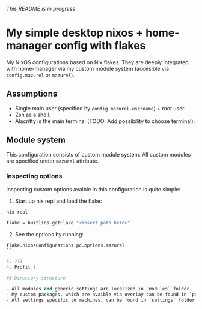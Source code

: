 *This README is in progress*

# My simple desktop nixos + home-manager config with flakes

My NixOS configurations based on Nix flakes. They are deeply integrated with home-manager via my custom module system (accesible via `config.mazurel` or `mazurel`).

## Assumptions

- Single main user (specified by `config.mazurel.username`) + root user.
- Zsh as a shell.
- Alacritty is the main terminal (TODO: Add possibility to choose terminal).

## Module system

This configuration consists of custom module system. 
All custom modules are spocified under `mazurel` attribute.

### Inspecting options

Inspecting custom options avaible in this configuration is quite simple:

1. Start up nix repl and load the flake:
``` bash
nix repl
```
```nix
flake = buitlins.getFlake "<insert path here>"
```

2. See the options by running:
```nix
flake.nixosConfigurations.pc.options.mazurel
``

3. ???
4. Profit !

## Directory structure

- All modules and generic settings are localized in `modules` folder.
- My custom packages, which are avaible via overlay can be found in `packages` folder.
- All settings specific to machines, can be found in `settings` folder.





